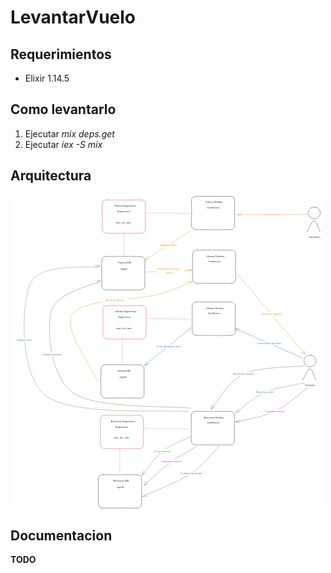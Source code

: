 # LevantarVuelo

## Requerimientos

-   Elixir 1.14.5

## Como levantarlo

1. Ejecutar _mix deps.get_
2. Ejecutar _iex -S mix_

## Arquitectura

<svg version="1.1" xmlns="http://www.w3.org/2000/svg" viewBox="0 0 2086.661292053528 2129.2875865149103" width="800.661292053528" height="800.2875865149103">
  
  <defs>
    <style class="style-fonts">
      @font-face {
        font-family: "Virgil";
        src: url("https://excalidraw.com/Virgil.woff2");
      }
      @font-face {
        font-family: "Cascadia";
        src: url("https://excalidraw.com/Cascadia.woff2");
      }
    </style>
  </defs>
  <rect x="0" y="0" width="2086.661292053528" height="2129.2875865149103" fill="#ffffff"></rect><g stroke-linecap="round" transform="translate(598.3396176460549 34.4722527398003) rotate(0 146 113)"><path d="M32 0 M32 0 C104.98 2.94, 177.99 1.63, 260 0 M32 0 C81.23 1.19, 132.28 1.13, 260 0 M260 0 C279.97 -0.07, 291.1 10.99, 292 32 M260 0 C279.96 0.85, 292.03 9.04, 292 32 M292 32 C291.03 94.82, 292.38 159.71, 292 194 M292 32 C292.2 79.61, 290.73 128.42, 292 194 M292 194 C292.55 215.66, 280.46 227.93, 260 226 M292 194 C290.59 215.96, 280.01 224.33, 260 226 M260 226 C185.39 226.96, 112.72 227.23, 32 226 M260 226 C204.58 225.93, 150.03 226.29, 32 226 M32 226 C10.25 225.11, 1.03 214.87, 0 194 M32 226 C12.44 224.24, -0.88 214.88, 0 194 M0 194 C2.3 153.88, 1.61 117.14, 0 32 M0 194 C-0.44 155.74, 0.09 116.97, 0 32 M0 32 C-1.06 9.48, 10.2 1.69, 32 0 M0 32 C-0.81 11.99, 11.44 -1.57, 32 0" stroke="#e03131" stroke-width="1" fill="none"></path></g><g transform="translate(669.6796521309182 64.13890923394092) rotate(0 81.80990600585938 12.5)"><text x="81.80990600585938" y="0" font-family="Virgil, Segoe UI Emoji" font-size="20px" fill="#1e1e1e" text-anchor="middle" style="white-space: pre;" direction="ltr" dominant-baseline="text-before-edge">Vuelos.Supervisor</text></g><g transform="translate(673.7562987238 175.49992879231763) rotate(0 64.99993896484375 12.5)"><text x="64.99993896484375" y="0" font-family="Virgil, Segoe UI Emoji" font-size="20px" fill="#1e1e1e" text-anchor="middle" style="white-space: pre;" direction="ltr" dominant-baseline="text-before-edge">:one_for_one</text></g><g transform="translate(694.0111862592585 100.9364791143505) rotate(0 49.149940490722656 12.5)"><text x="49.149940490722656" y="0" font-family="Virgil, Segoe UI Emoji" font-size="20px" fill="#1e1e1e" text-anchor="middle" style="white-space: pre;" direction="ltr" dominant-baseline="text-before-edge">Supervisor</text></g><g stroke-linecap="round" transform="translate(594.978410743657 417.4445343017577) rotate(0 146 113)"><path d="M32 0 M32 0 C96.23 1.38, 159.79 -0.03, 260 0 M32 0 C112.01 -2.08, 191.75 -1.27, 260 0 M260 0 C279.75 0.98, 293.73 11.22, 292 32 M260 0 C282.45 1.62, 291.41 9.27, 292 32 M292 32 C292.75 80.36, 289.61 130.97, 292 194 M292 32 C290.43 80.92, 291.31 129.86, 292 194 M292 194 C291.19 215.62, 279.93 225.62, 260 226 M292 194 C290.07 216.11, 280.87 226.53, 260 226 M260 226 C209.36 226.66, 160.58 225.07, 32 226 M260 226 C193.41 227.91, 127.95 227.9, 32 226 M32 226 C10.17 227.09, 1.67 214.01, 0 194 M32 226 C9.24 227.65, -1.2 215.39, 0 194 M0 194 C2.15 160.19, 3.19 123.99, 0 32 M0 194 C-0.96 134.86, -1.94 74.28, 0 32 M0 32 C1.87 12.24, 8.95 -0.51, 32 0 M0 32 C0.13 8.74, 12.5 0.47, 32 0" stroke="#1e1e1e" stroke-width="1" fill="none"></path></g><g transform="translate(700.3983936538133 447.1111907958983) rotate(0 47.729957580566406 25)"><text x="47.729957580566406" y="0" font-family="Virgil, Segoe UI Emoji" font-size="20px" fill="#1e1e1e" text-anchor="middle" style="white-space: pre;" direction="ltr" dominant-baseline="text-before-edge">Vuelos.DB</text><text x="47.729957580566406" y="25" font-family="Virgil, Segoe UI Emoji" font-size="20px" fill="#1e1e1e" text-anchor="middle" style="white-space: pre;" direction="ltr" dominant-baseline="text-before-edge"></text></g><g transform="translate(715.8010981651834 488.43652997698075) rotate(0 27.35997772216797 12.5)"><text x="27.35997772216797" y="0" font-family="Virgil, Segoe UI Emoji" font-size="20px" fill="#1e1e1e" text-anchor="middle" style="white-space: pre;" direction="ltr" dominant-baseline="text-before-edge">Agent</text></g><g stroke-linecap="round" transform="translate(1201.9785633315473 10) rotate(0 146 113)"><path d="M32 0 M32 0 C88.1 1.24, 141.49 1.63, 260 0 M32 0 C104.37 1.2, 175.25 -0.05, 260 0 M260 0 C282.77 -1.04, 292.05 8.97, 292 32 M260 0 C279.46 -2.04, 292.96 11.91, 292 32 M292 32 C293.03 93.91, 291.87 160.81, 292 194 M292 32 C292.6 64.33, 291.56 98.43, 292 194 M292 194 C290.32 216.93, 281.74 225.96, 260 226 M292 194 C293.19 214.22, 283.5 224.6, 260 226 M260 226 C209.21 228.08, 158.55 228.69, 32 226 M260 226 C192.64 226.72, 124.77 226.31, 32 226 M32 226 C9.15 225.09, 1.32 216.64, 0 194 M32 226 C9.56 227.32, -1.72 214.45, 0 194 M0 194 C-0.67 161.1, 0.49 126.42, 0 32 M0 194 C2.04 145.73, 1.69 95.76, 0 32 M0 32 C0.33 11.43, 10.97 -1.34, 32 0 M0 32 C-1.97 10.19, 11.02 2.13, 32 0" stroke="#1e1e1e" stroke-width="1" fill="none"></path></g><g transform="translate(1290.5285663833051 39.666656494140625) rotate(0 64.59993743896484 25)"><text x="64.59993743896484" y="0" font-family="Virgil, Segoe UI Emoji" font-size="20px" fill="#1e1e1e" text-anchor="middle" style="white-space: pre;" direction="ltr" dominant-baseline="text-before-edge">Vuelos.Worker</text><text x="64.59993743896484" y="25" font-family="Virgil, Segoe UI Emoji" font-size="20px" fill="#1e1e1e" text-anchor="middle" style="white-space: pre;" direction="ltr" dominant-baseline="text-before-edge"></text></g><g transform="translate(1302.059081054994 74.54764956519688) rotate(0 48.87995910644531 12.5)"><text x="48.87995910644531" y="0" font-family="Virgil, Segoe UI Emoji" font-size="20px" fill="#1e1e1e" text-anchor="middle" style="white-space: pre;" direction="ltr" dominant-baseline="text-before-edge">GenServer</text></g><g stroke-linecap="round" transform="translate(1990.939091024069 83.15887087867344) rotate(0 41.111094156901004 39.444427490234375)"><path d="M45.34 0.46 C52.21 0.46, 59.85 4.07, 65.78 8.4 C71.7 12.72, 78.2 19.54, 80.87 26.41 C83.55 33.27, 83.77 42.64, 81.84 49.57 C79.9 56.5, 74.91 63.28, 69.26 67.97 C63.62 72.66, 55.25 76.27, 47.96 77.71 C40.68 79.15, 32.37 79.22, 25.53 76.61 C18.69 74, 11.2 68.06, 6.95 62.04 C2.7 56.03, 0.14 47.68, 0.01 40.49 C-0.12 33.3, 2.59 24.92, 6.2 18.91 C9.8 12.9, 13.76 7.11, 21.63 4.42 C29.51 1.72, 46.83 2.29, 53.45 2.75 C60.08 3.21, 61.53 6.52, 61.4 7.18 M22.01 5.31 C28.16 1.51, 37.63 -1.61, 44.99 -1.3 C52.35 -0.99, 60.5 2.43, 66.16 7.17 C71.83 11.91, 76.52 20.44, 78.98 27.13 C81.45 33.83, 82.67 40.73, 80.95 47.34 C79.23 53.94, 74.13 61.58, 68.66 66.75 C63.18 71.93, 55.01 76.96, 48.09 78.39 C41.17 79.82, 33.7 77.85, 27.13 75.34 C20.56 72.83, 13.2 69.11, 8.66 63.34 C4.13 57.57, 0.4 47.85, -0.08 40.71 C-0.55 33.58, 2.16 26.38, 5.81 20.52 C9.46 14.67, 19.06 8.03, 21.83 5.57 C24.59 3.11, 22.26 5.15, 22.39 5.77" stroke="#1e1e1e" stroke-width="1" fill="none"></path></g><g stroke-linecap="round"><g transform="translate(1982.0501851809702 254.27001589820463) rotate(0 44.5894939540575 -40.26052289045801)"><path d="M-0.28 0.15 C8.14 -13.31, 34.57 -79.85, 49.53 -80.66 C64.48 -81.48, 82.97 -17.36, 89.46 -4.75 M1.77 -0.82 C10.08 -14.14, 33.79 -78.5, 48.33 -79.47 C62.87 -80.45, 82.3 -18.7, 89 -6.68" stroke="#1e1e1e" stroke-width="1" fill="none"></path></g></g><mask></mask><g transform="translate(1989.6613683474736 276.49220421200687) rotate(0 43.499961853027344 12.5)"><text x="43.499961853027344" y="0" font-family="Virgil, Segoe UI Emoji" font-size="20px" fill="#1e1e1e" text-anchor="middle" style="white-space: pre;" direction="ltr" dominant-baseline="text-before-edge">Aerolinea</text></g><g stroke-linecap="round" transform="translate(1962.5523719204768 1084.5478021530873) rotate(0 41.11109415690112 39.444427490234375)"><path d="M47.35 0.66 C54.32 1.11, 62.74 4.77, 68.16 9.37 C73.58 13.96, 77.8 21.16, 79.87 28.23 C81.93 35.29, 82.43 45.04, 80.56 51.74 C78.7 58.44, 74.48 63.92, 68.67 68.45 C62.87 72.97, 53.36 77.59, 45.72 78.87 C38.08 80.16, 29.56 79.19, 22.84 76.15 C16.12 73.11, 9.13 66.94, 5.42 60.63 C1.71 54.33, 0.45 45.58, 0.58 38.3 C0.71 31.02, 2.28 22.87, 6.19 16.97 C10.09 11.07, 16.42 5.51, 24.01 2.89 C31.61 0.27, 46.53 0.97, 51.77 1.23 C57 1.48, 55.43 3.81, 55.42 4.41 M45.85 -0.57 C52.99 0.18, 63.57 5.89, 69.43 10.55 C75.3 15.21, 79.11 20.98, 81.06 27.41 C83.01 33.85, 83.33 42.21, 81.14 49.16 C78.94 56.11, 73.5 64.28, 67.91 69.1 C62.31 73.92, 54.96 77.09, 47.56 78.09 C40.16 79.09, 30.21 78.05, 23.53 75.09 C16.84 72.12, 11.13 66.06, 7.45 60.29 C3.77 54.53, 1.62 47.75, 1.45 40.49 C1.28 33.23, 2.67 23.01, 6.43 16.75 C10.18 10.5, 17.36 5.62, 23.98 2.98 C30.6 0.33, 42.23 1.08, 46.14 0.9 C50.06 0.72, 47.62 1.57, 47.48 1.9" stroke="#1e1e1e" stroke-width="1" fill="none"></path></g><g stroke-linecap="round"><g transform="translate(1953.663466077378 1255.6589471726186) rotate(0 44.120047630469 -39.718290051565305)"><path d="M0.36 0.44 C8.81 -13.07, 34.7 -78.85, 49.5 -79.86 C64.3 -80.88, 82.68 -17.88, 89.15 -5.65 M-0.91 -0.38 C7.44 -13.17, 33.38 -77.58, 48.29 -78.25 C63.19 -78.92, 81.85 -16.45, 88.52 -4.39" stroke="#1e1e1e" stroke-width="1" fill="none"></path></g></g><mask></mask><g transform="translate(1967.824644666245 1277.8811354864208) rotate(0 36.94996643066406 12.5)"><text x="36.94996643066406" y="0" font-family="Virgil, Segoe UI Emoji" font-size="20px" fill="#1e1e1e" text-anchor="middle" style="white-space: pre;" direction="ltr" dominant-baseline="text-before-edge">Usuario</text></g><g stroke-linecap="round"><g transform="translate(894.7166483971157 121.41287304106197) rotate(0 150.23680306859313 2.5600338619202656)"><path d="M-0.01 1.17 C50.03 2, 250.25 3.3, 300.48 3.95" stroke="#e03131" stroke-width="1.5" fill="none" stroke-dasharray="8 9"></path></g></g><mask></mask><g stroke-linecap="round"><g transform="translate(744.7167246910611 261.4127967471166) rotate(0 -0.5884747192785795 74.1223423164338)"><path d="M-0.17 0.74 C-0.27 25.28, -1.19 122.99, -0.97 147.5" stroke="#e03131" stroke-width="1.5" fill="none" stroke-dasharray="8 9"></path></g></g><mask></mask><g mask="url(#mask-v87cDhCe_f3m_K5awhf57)" stroke-linecap="round"><g transform="translate(1981.957324513412 132.7075613010483) rotate(0 -234.01943209332654 1.4901406937401394)"><path d="M-0.16 0.23 C-78.04 1, -389.27 3.14, -467.03 3.68 M-1.71 -0.7 C-79.74 -0.15, -390.29 1.77, -467.87 2.16" stroke="#f08c00" stroke-width="1" fill="none"></path></g><g transform="translate(1981.957324513412 132.7075613010483) rotate(0 -234.01943209332654 1.4901406937401394)"><path d="M-439.37 -7.92 C-446.85 -4.14, -456.14 -2.53, -468.74 2 M-440.24 -7.73 C-447.55 -5.3, -453.52 -1.72, -468.34 1.34" stroke="#f08c00" stroke-width="1" fill="none"></path></g><g transform="translate(1981.957324513412 132.7075613010483) rotate(0 -234.01943209332654 1.4901406937401394)"><path d="M-439.25 12.61 C-446.61 9.86, -455.93 4.95, -468.74 2 M-440.12 12.79 C-447.43 9.85, -453.43 8.06, -468.34 1.34" stroke="#f08c00" stroke-width="1" fill="none"></path></g></g><mask id="mask-v87cDhCe_f3m_K5awhf57"><rect x="0" y="0" fill="#fff" width="2549.1978480418175" height="235.23795900431065"></rect><rect x="1680.6071280568265" y="121.47276015267944" fill="#000" width="135.45986938476562" height="25" opacity="1"></rect></mask><g transform="translate(1680.6071280568262 121.47276015267947) rotate(0 67.3307643632591 12.724941842108967)"><text x="67.72993469238281" y="0" font-family="Virgil, Segoe UI Emoji" font-size="20px" fill="#f08c00" text-anchor="middle" style="white-space: pre;" direction="ltr" dominant-baseline="text-before-edge">Publicar vuelo</text></g><g stroke-linecap="round" transform="translate(603.1809820070455 750.023797655862) rotate(0 146 113)"><path d="M32 0 M32 0 C121.35 -1.22, 213.01 0.22, 260 0 M32 0 C112.52 2.49, 192.01 2.17, 260 0 M260 0 C279.45 -0.98, 292.76 12.44, 292 32 M260 0 C283.01 -2.21, 291.15 11.47, 292 32 M292 32 C292.15 95.67, 294 158.89, 292 194 M292 32 C290.53 69.26, 292.12 106.26, 292 194 M292 194 C291.82 215.43, 282.9 224.03, 260 226 M292 194 C290.92 216.56, 280.13 227.15, 260 226 M260 226 C174.11 224.92, 85.49 226.12, 32 226 M260 226 C181.35 226.86, 102.06 227.28, 32 226 M32 226 C11.83 224.6, -1.98 213.67, 0 194 M32 226 C9.64 223.84, 1.99 213.94, 0 194 M0 194 C2.35 145.32, 2.63 97.11, 0 32 M0 194 C-1.19 138.9, -0.61 82.27, 0 32 M0 32 C0.52 10.65, 12.18 -1.49, 32 0 M0 32 C1.95 9.29, 8.45 -1.57, 32 0" stroke="#e03131" stroke-width="1" fill="none"></path></g><g transform="translate(667.7310155763814 779.6904541500027) rotate(0 88.59990692138672 12.5)"><text x="88.59990692138672" y="0" font-family="Virgil, Segoe UI Emoji" font-size="20px" fill="#1e1e1e" text-anchor="middle" style="white-space: pre;" direction="ltr" dominant-baseline="text-before-edge">Alertas.Supervisor</text></g><g transform="translate(678.5976630847906 891.0514737083793) rotate(0 64.99993896484375 12.5)"><text x="64.99993896484375" y="0" font-family="Virgil, Segoe UI Emoji" font-size="20px" fill="#1e1e1e" text-anchor="middle" style="white-space: pre;" direction="ltr" dominant-baseline="text-before-edge">:one_for_one</text></g><g transform="translate(698.8525506202491 816.4880240304122) rotate(0 49.149940490722656 12.5)"><text x="49.149940490722656" y="0" font-family="Virgil, Segoe UI Emoji" font-size="20px" fill="#1e1e1e" text-anchor="middle" style="white-space: pre;" direction="ltr" dominant-baseline="text-before-edge">Supervisor</text></g><g stroke-linecap="round" transform="translate(589.8197751046478 1149.6627204531712) rotate(0 146 113)"><path d="M32 0 M32 0 C123.15 -2.97, 211.58 -0.71, 260 0 M32 0 C120.25 2.17, 209.87 2.66, 260 0 M260 0 C281.88 -1.36, 292.96 11.16, 292 32 M260 0 C283.03 -1.6, 291.24 12.27, 292 32 M292 32 C291.17 65.28, 292.01 100.49, 292 194 M292 32 C290.71 65.18, 292.03 96.83, 292 194 M292 194 C290.58 216.02, 281.69 224.16, 260 226 M292 194 C294.02 216.37, 283.12 227.64, 260 226 M260 226 C190.94 225.6, 121.15 222.92, 32 226 M260 226 C211.35 223.65, 161.25 223.42, 32 226 M32 226 C11.42 226.93, 0.45 216.54, 0 194 M32 226 C12.24 226.99, 1.01 215.91, 0 194 M0 194 C-1.89 153.59, -0.82 113.66, 0 32 M0 194 C-2.34 156.79, -0.51 120.28, 0 32 M0 32 C-0.62 12.59, 11.64 -0.86, 32 0 M0 32 C1.35 11, 9.54 -0.02, 32 0" stroke="#1e1e1e" stroke-width="1" fill="none"></path></g><g transform="translate(688.4497570992767 1179.3293769473119) rotate(0 54.51995849609375 25)"><text x="54.51995849609375" y="0" font-family="Virgil, Segoe UI Emoji" font-size="20px" fill="#1e1e1e" text-anchor="middle" style="white-space: pre;" direction="ltr" dominant-baseline="text-before-edge">Alertas.DB</text><text x="54.51995849609375" y="25" font-family="Virgil, Segoe UI Emoji" font-size="20px" fill="#1e1e1e" text-anchor="middle" style="white-space: pre;" direction="ltr" dominant-baseline="text-before-edge"></text></g><g transform="translate(710.6424625261741 1220.654716128394) rotate(0 27.35997772216797 12.5)"><text x="27.35997772216797" y="0" font-family="Virgil, Segoe UI Emoji" font-size="20px" fill="#1e1e1e" text-anchor="middle" style="white-space: pre;" direction="ltr" dominant-baseline="text-before-edge">Agent</text></g><g stroke-linecap="round" transform="translate(1206.819927692538 725.5515449160617) rotate(0 146 113)"><path d="M32 0 M32 0 C107.47 -2.05, 186.81 0.07, 260 0 M32 0 C121.97 1.53, 211.75 0.73, 260 0 M260 0 C280.67 1.39, 290.13 10.56, 292 32 M260 0 C282.85 -0.86, 291.79 10.78, 292 32 M292 32 C291.47 92.21, 291.41 156.11, 292 194 M292 32 C291.03 71.13, 291.73 112.54, 292 194 M292 194 C293.56 216.76, 281.37 224.75, 260 226 M292 194 C290.36 215.02, 282.67 224.39, 260 226 M260 226 C212.59 226.61, 167.36 225.19, 32 226 M260 226 C211.77 227.42, 163.73 227.27, 32 226 M32 226 C11.55 226.5, -0.95 216.32, 0 194 M32 226 C10.91 224.75, 0.6 215.32, 0 194 M0 194 C0.01 131.19, -0.15 73.97, 0 32 M0 194 C0.98 155.65, 1.09 118.3, 0 32 M0 32 C-0.98 10.65, 10.06 0.91, 32 0 M0 32 C0.76 9.84, 10.89 0.3, 32 0" stroke="#1e1e1e" stroke-width="1" fill="none"></path></g><g transform="translate(1288.5799298287684 755.2182014102024) rotate(0 71.38993835449219 25)"><text x="71.38993835449219" y="0" font-family="Virgil, Segoe UI Emoji" font-size="20px" fill="#1e1e1e" text-anchor="middle" style="white-space: pre;" direction="ltr" dominant-baseline="text-before-edge">Alertas.Worker</text><text x="71.38993835449219" y="25" font-family="Virgil, Segoe UI Emoji" font-size="20px" fill="#1e1e1e" text-anchor="middle" style="white-space: pre;" direction="ltr" dominant-baseline="text-before-edge"></text></g><g transform="translate(1306.9004454159847 790.0991944812587) rotate(0 48.87995910644531 12.5)"><text x="48.87995910644531" y="0" font-family="Virgil, Segoe UI Emoji" font-size="20px" fill="#1e1e1e" text-anchor="middle" style="white-space: pre;" direction="ltr" dominant-baseline="text-before-edge">GenServer</text></g><g stroke-linecap="round"><g transform="translate(899.5580127581063 836.9644179571238) rotate(0 151.2848542828113 2.2401953857392414)"><path d="M0.33 -0.81 C50.53 -0.12, 251.87 4.47, 302.24 5.3" stroke="#e03131" stroke-width="1.5" fill="none" stroke-dasharray="8 9"></path></g></g><mask></mask><g stroke-linecap="round"><g transform="translate(734.5580890520516 973.6310591924753) rotate(0 0.7500191462304073 83.06297700814906)"><path d="M0.58 0.3 C0.67 28.07, 1.05 137.96, 0.88 165.83" stroke="#e03131" stroke-width="1.5" fill="none" stroke-dasharray="8 9"></path></g></g><mask></mask><g mask="url(#mask-QNfOCuhHD8-eM6mooJE83)" stroke-linecap="round"><g transform="translate(1951.5319225572914 1104.1914946508327) rotate(0 -224.7641544015837 -99.30499229142367)"><path d="M0.19 -0.48 C-74.71 -33.55, -373.87 -165.4, -448.57 -198.13 M-1.17 -1.77 C-76.33 -34.77, -375.12 -164.91, -449.72 -197.2" stroke="#1971c2" stroke-width="1" fill="none"></path></g><g transform="translate(1951.5319225572914 1104.1914946508327) rotate(0 -224.7641544015837 -99.30499229142367)"><path d="M-420.57 -196 C-432.78 -195.77, -441.78 -195.32, -450.04 -195.71 M-420.34 -194.76 C-428.33 -195.57, -437.02 -195.71, -449.78 -196.68" stroke="#1971c2" stroke-width="1" fill="none"></path></g><g transform="translate(1951.5319225572914 1104.1914946508327) rotate(0 -224.7641544015837 -99.30499229142367)"><path d="M-428.75 -177.18 C-437.98 -183.93, -443.95 -190.45, -450.04 -195.71 M-428.52 -175.94 C-434.39 -181.85, -440.83 -187.16, -449.78 -196.68" stroke="#1971c2" stroke-width="1" fill="none"></path></g></g><mask id="mask-QNfOCuhHD8-eM6mooJE83"><rect x="0" y="0" fill="#fff" width="2499.7301077940883" height="1401.1733166909494"></rect><rect x="1621.8629141674087" y="993.2005836307743" fill="#000" width="211.13983154296875" height="25" opacity="1"></rect></mask><g transform="translate(1621.8629141674087 993.2005836307744) rotate(0 104.90485398829912 11.68591872863476)"><text x="105.56991577148438" y="0" font-family="Virgil, Segoe UI Emoji" font-size="20px" fill="#1971c2" text-anchor="middle" style="white-space: pre;" direction="ltr" dominant-baseline="text-before-edge">Crear alerta por mes</text></g><g mask="url(#mask-CT1oLgMoMuughEBbZDw7Z)" stroke-linecap="round"><g transform="translate(1201.6670197911978 897.2738502139132) rotate(0 -158.06142293556593 128.6493054083548)"><path d="M0.04 0.89 C-52.52 43.5, -262.81 213.36, -315.14 255.87 M-1.4 0.31 C-54.16 43.03, -264.03 214.22, -316.16 256.99" stroke="#1971c2" stroke-width="1" fill="none"></path></g><g transform="translate(1201.6670197911978 897.2738502139132) rotate(0 -158.06142293556593 128.6493054083548)"><path d="M-299.34 230.97 C-307 241.18, -311.76 246.37, -314.91 256.35 M-301.82 230.24 C-306.66 240.68, -311.54 249.75, -315.81 257.2" stroke="#1971c2" stroke-width="1" fill="none"></path></g><g transform="translate(1201.6670197911978 897.2738502139132) rotate(0 -158.06142293556593 128.6493054083548)"><path d="M-286.35 246.86 C-298.19 252.01, -307.09 252.13, -314.91 256.35 M-288.83 246.12 C-298.43 250.73, -308.07 253.97, -315.81 257.2" stroke="#1971c2" stroke-width="1" fill="none"></path></g></g><mask id="mask-CT1oLgMoMuughEBbZDw7Z"><rect x="0" y="0" fill="#fff" width="1616.6670960851432" height="1253.94056774321"></rect><rect x="938.5970658727408" y="1013.1072089785616" fill="#000" width="211.13983154296875" height="25" opacity="1"></rect></mask><g transform="translate(938.5970658727408 1013.1072089785616) rotate(0 105.0085309828911 12.815946643706354)"><text x="105.56991577148438" y="0" font-family="Virgil, Segoe UI Emoji" font-size="20px" fill="#1971c2" text-anchor="middle" style="white-space: pre;" direction="ltr" dominant-baseline="text-before-edge">Crear alerta por mes</text></g><g mask="url(#mask-IbrsX72DfWoj4x4yimWOr)" stroke-linecap="round"><g transform="translate(1200.0004548497916 242.27385021391342) rotate(0 -155.51973564549348 99.07826411067508)"><path d="M0.28 -0.54 C-51.56 32.41, -258.65 164.41, -310.82 197.56 M-1.04 1.79 C-52.98 34.89, -259.76 165.71, -311.32 198.7" stroke="#f08c00" stroke-width="1" fill="none"></path></g><g transform="translate(1200.0004548497916 242.27385021391342) rotate(0 -155.51973564549348 99.07826411067508)"><path d="M-293.93 176.33 C-300.17 180.79, -304.64 189.82, -309.44 200.45 M-293.41 174.1 C-297.68 181.81, -302.64 187.33, -310.47 198.84" stroke="#f08c00" stroke-width="1" fill="none"></path></g><g transform="translate(1200.0004548497916 242.27385021391342) rotate(0 -155.51973564549348 99.07826411067508)"><path d="M-282.92 193.65 C-292.64 192.62, -300.62 196.13, -309.44 200.45 M-282.4 191.42 C-289.66 194.24, -297.69 194.94, -310.47 198.84" stroke="#f08c00" stroke-width="1" fill="none"></path></g></g><mask id="mask-IbrsX72DfWoj4x4yimWOr"><rect x="0" y="0" fill="#fff" width="1611.6671723790885" height="540.6072089785619"></rect><rect x="977.2971543737174" y="328.94052959623764" fill="#000" width="133.73988342285156" height="25" opacity="1"></rect></mask><g transform="translate(977.2971543737174 328.94052959623764) rotate(0 67.18356483058074 12.41158472835086)"><text x="66.86994171142578" y="0" font-family="Virgil, Segoe UI Emoji" font-size="20px" fill="#f08c00" text-anchor="middle" style="white-space: pre;" direction="ltr" dominant-baseline="text-before-edge">Agregar vuelo</text></g><g stroke-linecap="round" transform="translate(1209.0003022619005 374.27385021391365) rotate(0 146 113)"><path d="M32 0 M32 0 C108.25 -1.95, 188.37 0.46, 260 0 M32 0 C121.4 1.1, 211.55 -0.16, 260 0 M260 0 C282.77 0.04, 290.01 10.58, 292 32 M260 0 C279.08 -1.24, 292.47 9.41, 292 32 M292 32 C290.75 92.66, 289.29 157.72, 292 194 M292 32 C292.09 93.53, 291.33 153.89, 292 194 M292 194 C290.32 216.92, 279.58 224.64, 260 226 M292 194 C291.35 213.66, 282.2 225.83, 260 226 M260 226 C192.04 224.82, 126.12 223.46, 32 226 M260 226 C201 224.52, 142.02 224.31, 32 226 M32 226 C12.41 227.48, -1.09 217.21, 0 194 M32 226 C8.43 223.9, 1.24 214.8, 0 194 M0 194 C0.5 148.22, 0.88 99.69, 0 32 M0 194 C-0.24 146.39, 0.26 98.57, 0 32 M0 32 C1.55 10.21, 10.88 0.48, 32 0 M0 32 C0.22 9.48, 10.03 -1.42, 32 0" stroke="#1e1e1e" stroke-width="1" fill="none"></path></g><g transform="translate(1286.0603227086779 403.9405067080543) rotate(0 76.08992004394531 25)"><text x="76.08992004394531" y="0" font-family="Virgil, Segoe UI Emoji" font-size="20px" fill="#1e1e1e" text-anchor="middle" style="white-space: pre;" direction="ltr" dominant-baseline="text-before-edge">Alertas.Notifier</text><text x="76.08992004394531" y="25" font-family="Virgil, Segoe UI Emoji" font-size="20px" fill="#1e1e1e" text-anchor="middle" style="white-space: pre;" direction="ltr" dominant-baseline="text-before-edge"></text></g><g transform="translate(1309.0808199853473 438.8214997791106) rotate(0 48.87995910644531 12.5)"><text x="48.87995910644531" y="0" font-family="Virgil, Segoe UI Emoji" font-size="20px" fill="#1e1e1e" text-anchor="middle" style="white-space: pre;" direction="ltr" dominant-baseline="text-before-edge">GenServer</text></g><g mask="url(#mask-H4d3hiCkFsLYbidEnAahB)" stroke-linecap="round"><g transform="translate(900.2896491082258 522.7396722419448) rotate(0 152.22860681133253 -6.236665066854272)"><path d="M-0.29 -1.02 C50.05 -3.1, 251.72 -9.83, 302.38 -12 M1.76 1.05 C52.46 -1.37, 254.49 -11.16, 304.75 -13.53" stroke="#f08c00" stroke-width="1" fill="none"></path></g><g transform="translate(900.2896491082258 522.7396722419448) rotate(0 152.22860681133253 -6.236665066854272)"><path d="M275.37 -3.03 C288.01 -4.57, 293.72 -11.02, 304.89 -14.7 M277.56 -1.83 C283.23 -5.11, 292.37 -8.89, 304.52 -13.59" stroke="#f08c00" stroke-width="1" fill="none"></path></g><g transform="translate(900.2896491082258 522.7396722419448) rotate(0 152.22860681133253 -6.236665066854272)"><path d="M274.39 -23.53 C287.43 -18.34, 293.46 -18.06, 304.89 -14.7 M276.58 -22.33 C282.62 -20.29, 292.01 -18.75, 304.52 -13.59" stroke="#f08c00" stroke-width="1" fill="none"></path></g></g><mask id="mask-H4d3hiCkFsLYbidEnAahB"><rect x="0" y="0" fill="#fff" width="1303.333432144713" height="635.8780767343476"></rect><rect x="959.241624854985" y="491.1704699957434" fill="#000" width="185.13983154296875" height="50" opacity="1"></rect></mask><g transform="translate(959.241624854985 491.1704699957436) rotate(0 93.27663106457331 25.332537179347156)"><text x="92.56991577148438" y="0" font-family="Virgil, Segoe UI Emoji" font-size="20px" fill="#f08c00" text-anchor="middle" style="white-space: pre;" direction="ltr" dominant-baseline="text-before-edge">Notificacion nuevo </text><text x="92.56991577148438" y="25" font-family="Virgil, Segoe UI Emoji" font-size="20px" fill="#f08c00" text-anchor="middle" style="white-space: pre;" direction="ltr" dominant-baseline="text-before-edge">vuelo</text></g><g mask="url(#mask-StJ7Ct-y3i7HBq7uHl429)" stroke-linecap="round"><g transform="translate(1513.3339662023304 536.0581200137422) rotate(0 228.4835048589017 272.02268082868636)"><path d="M-0.54 0.24 C75.72 91.2, 380.96 453.99, 457.51 544.72 M1.37 -0.67 C77.47 89.98, 380.23 451.6, 456.42 542.71" stroke="#f08c00" stroke-width="1" fill="none"></path></g><g transform="translate(1513.3339662023304 536.0581200137422) rotate(0 228.4835048589017 272.02268082868636)"><path d="M430.87 527.24 C438.28 533.86, 445.67 535.26, 458.36 540.91 M429.83 528.05 C438.12 532.28, 445.38 534.94, 457.04 543.48" stroke="#f08c00" stroke-width="1" fill="none"></path></g><g transform="translate(1513.3339662023304 536.0581200137422) rotate(0 228.4835048589017 272.02268082868636)"><path d="M446.61 514.07 C449.31 524.47, 452.1 529.72, 458.36 540.91 M445.56 514.88 C449.72 522.61, 452.73 528.84, 457.04 543.48" stroke="#f08c00" stroke-width="1" fill="none"></path></g></g><mask id="mask-StJ7Ct-y3i7HBq7uHl429"><rect x="0" y="0" fill="#fff" width="2071.104231379055" height="1180.564921112576"></rect><rect x="1658.8691842399114" y="795.8115205631591" fill="#000" width="166.6998291015625" height="25" opacity="1"></rect></mask><g transform="translate(1658.8691842399116 795.8115205631591) rotate(0 82.94828682132061 12.269280279269367)"><text x="83.34991455078125" y="0" font-family="Virgil, Segoe UI Emoji" font-size="20px" fill="#f08c00" text-anchor="middle" style="white-space: pre;" direction="ltr" dominant-baseline="text-before-edge">Notificar usuario</text></g><g mask="url(#mask-ud6pFMO1WDH5z_vdNOY34)" stroke-linecap="round"><g transform="translate(568.3339662023307 1262.2739265078585) rotate(0 225.3977441662775 -338.16872443743046)"><path d="M0.62 0.59 C-28.2 -75.48, -242.06 -359.13, -174 -457.32 C-105.94 -555.5, 273.74 -551.92, 408.98 -588.53 C544.22 -625.13, 599.37 -662.34, 637.44 -676.92 M-0.51 -0.15 C-28.84 -76.45, -239.81 -361.04, -171.63 -458.9 C-103.46 -556.76, 273.6 -551.13, 408.55 -587.31 C543.51 -623.49, 600.14 -661.29, 638.09 -675.96" stroke="#f08c00" stroke-width="1" fill="none"></path></g><g transform="translate(568.3339662023307 1262.2739265078585) rotate(0 225.3977441662775 -338.16872443743046)"><path d="M617.75 -655.96 C623.1 -658.31, 625.55 -662.52, 637.66 -674.77 M617.65 -654.34 C625.05 -662.62, 631.97 -668.53, 637.65 -675.75" stroke="#f08c00" stroke-width="1" fill="none"></path></g><g transform="translate(568.3339662023307 1262.2739265078585) rotate(0 225.3977441662775 -338.16872443743046)"><path d="M609.17 -674.6 C616.18 -673.09, 620.43 -673.39, 637.66 -674.77 M609.07 -672.98 C619.48 -674.63, 629.41 -673.98, 637.65 -675.75" stroke="#f08c00" stroke-width="1" fill="none"></path></g></g><mask id="mask-ud6pFMO1WDH5z_vdNOY34"><rect x="0" y="0" fill="#fff" width="1478.3340424962757" height="2038.9405677432098"></rect><rect x="600.5207473877073" y="700.5995825296816" fill="#000" width="169.59986877441406" height="25" opacity="1"></rect></mask><g transform="translate(600.5207473877073 700.5995825296816) rotate(0 193.21096298090092 223.50561954074647)"><text x="84.79993438720703" y="0" font-family="Virgil, Segoe UI Emoji" font-size="20px" fill="#f08c00" text-anchor="middle" style="white-space: pre;" direction="ltr" dominant-baseline="text-before-edge">Fetch de alertas</text></g><g stroke-linecap="round" transform="translate(585.5285318693777 1491.4264754037997) rotate(0 146 113)"><path d="M32 0 M32 0 C82.14 2.16, 134.8 1.31, 260 0 M32 0 C101.78 1.34, 170.89 1, 260 0 M260 0 C281.11 -1.95, 291.07 11.31, 292 32 M260 0 C282.18 1.13, 294.16 9.41, 292 32 M292 32 C291.46 77.31, 291.7 118.72, 292 194 M292 32 C293.01 89.3, 291.96 147.69, 292 194 M292 194 C293.82 214.99, 283.01 224.93, 260 226 M292 194 C292.05 215.45, 281.37 224.4, 260 226 M260 226 C194.11 227.06, 130.21 226.4, 32 226 M260 226 C182.07 226.13, 104.07 225.31, 32 226 M32 226 C9.88 227.33, -1.62 214.85, 0 194 M32 226 C10.42 225.25, 1.85 215.16, 0 194 M0 194 C1.21 161.48, 0.75 123.91, 0 32 M0 194 C-0.3 144.28, -0.3 94.2, 0 32 M0 32 C-0.99 11.32, 10.84 -1.57, 32 0 M0 32 C0.67 8.99, 11.31 1.76, 32 0" stroke="#e03131" stroke-width="1" fill="none"></path></g><g transform="translate(642.008573373284 1521.0931318979403) rotate(0 96.6698989868164 12.5)"><text x="96.6698989868164" y="0" font-family="Virgil, Segoe UI Emoji" font-size="20px" fill="#1e1e1e" text-anchor="middle" style="white-space: pre;" direction="ltr" dominant-baseline="text-before-edge">Reservas.Supervisor</text></g><g transform="translate(660.9452129471229 1632.454151456317) rotate(0 64.99993896484375 12.5)"><text x="64.99993896484375" y="0" font-family="Virgil, Segoe UI Emoji" font-size="20px" fill="#1e1e1e" text-anchor="middle" style="white-space: pre;" direction="ltr" dominant-baseline="text-before-edge">:one_for_one</text></g><g transform="translate(681.2001004825813 1557.89070177835) rotate(0 49.149940490722656 12.5)"><text x="49.149940490722656" y="0" font-family="Virgil, Segoe UI Emoji" font-size="20px" fill="#1e1e1e" text-anchor="middle" style="white-space: pre;" direction="ltr" dominant-baseline="text-before-edge">Supervisor</text></g><g stroke-linecap="round" transform="translate(572.16732496698 1893.2875865149103) rotate(0 146 113)"><path d="M32 0 M32 0 C99.03 1.7, 162.55 1.09, 260 0 M32 0 C108.48 -1.42, 183.1 -1.22, 260 0 M260 0 C280.9 -0.04, 293.65 10.87, 292 32 M260 0 C280.66 1.3, 292.78 9.14, 292 32 M292 32 C291.55 89.87, 290.89 145.78, 292 194 M292 32 C292.05 71.26, 291.91 111.35, 292 194 M292 194 C291.92 215.03, 282.67 227.72, 260 226 M292 194 C292.65 216.31, 280.63 225.65, 260 226 M260 226 C185.8 226.04, 114.29 225.33, 32 226 M260 226 C197.78 225.3, 133.45 224.86, 32 226 M32 226 C12.55 226.25, 1.98 215.12, 0 194 M32 226 C9.4 226.18, -0.59 216.01, 0 194 M0 194 C-0.4 156.03, 0.42 120.22, 0 32 M0 194 C-0.19 158.89, -0.55 121.5, 0 32 M0 32 C1.12 11.27, 10.26 -1.59, 32 0 M0 32 C-1.7 9.97, 9.31 -0.73, 32 0" stroke="#1e1e1e" stroke-width="1" fill="none"></path></g><g transform="translate(662.7273148961792 1922.954243009051) rotate(0 62.58995056152344 25)"><text x="62.58995056152344" y="0" font-family="Virgil, Segoe UI Emoji" font-size="20px" fill="#1e1e1e" text-anchor="middle" style="white-space: pre;" direction="ltr" dominant-baseline="text-before-edge">Reservas.DB</text><text x="62.58995056152344" y="25" font-family="Virgil, Segoe UI Emoji" font-size="20px" fill="#1e1e1e" text-anchor="middle" style="white-space: pre;" direction="ltr" dominant-baseline="text-before-edge"></text></g><g transform="translate(692.9900123885063 1964.2795821901332) rotate(0 27.35997772216797 12.5)"><text x="27.35997772216797" y="0" font-family="Virgil, Segoe UI Emoji" font-size="20px" fill="#1e1e1e" text-anchor="middle" style="white-space: pre;" direction="ltr" dominant-baseline="text-before-edge">Agent</text></g><g stroke-linecap="round" transform="translate(1200.834195084167 1465.2875814286479) rotate(0 146 113)"><path d="M32 0 M32 0 C90.6 0.88, 146.6 -1.24, 260 0 M32 0 C94.08 0.13, 154.49 0.52, 260 0 M260 0 C282.01 -1.33, 292.92 9.73, 292 32 M260 0 C279.98 0.36, 294.09 10.27, 292 32 M292 32 C291.23 94.18, 289.74 156.05, 292 194 M292 32 C292.6 72.32, 292.22 111.34, 292 194 M292 194 C291.39 215.03, 281.77 226.99, 260 226 M292 194 C292.84 214.29, 280.43 227.53, 260 226 M260 226 C209.5 227.16, 159.98 224.3, 32 226 M260 226 C205.92 226.15, 149.68 226.31, 32 226 M32 226 C10.15 226.59, -1.43 215.62, 0 194 M32 226 C9.01 225.82, -1.14 216.09, 0 194 M0 194 C-0.18 144.52, 2.8 93.76, 0 32 M0 194 C-1.11 156.67, -1.65 120.62, 0 32 M0 32 C-1.18 10.03, 9.27 -0.1, 32 0 M0 32 C-1.43 10.43, 8.91 0.51, 32 0" stroke="#1e1e1e" stroke-width="1" fill="none"></path></g><g transform="translate(1274.5242051549678 1494.9542379227885) rotate(0 79.45993041992188 25)"><text x="79.45993041992188" y="0" font-family="Virgil, Segoe UI Emoji" font-size="20px" fill="#1e1e1e" text-anchor="middle" style="white-space: pre;" direction="ltr" dominant-baseline="text-before-edge">Reservas.Worker</text><text x="79.45993041992188" y="25" font-family="Virgil, Segoe UI Emoji" font-size="20px" fill="#1e1e1e" text-anchor="middle" style="white-space: pre;" direction="ltr" dominant-baseline="text-before-edge"></text></g><g transform="translate(1300.9147128076138 1529.8352309938448) rotate(0 48.87995910644531 12.5)"><text x="48.87995910644531" y="0" font-family="Virgil, Segoe UI Emoji" font-size="20px" fill="#1e1e1e" text-anchor="middle" style="white-space: pre;" direction="ltr" dominant-baseline="text-before-edge">GenServer</text></g><g stroke-linecap="round"><g transform="translate(881.9055626204386 1578.3670957050617) rotate(0 151.19874682612715 2.547153786942431)"><path d="M-0.26 -0.03 C50.24 0.89, 252.4 4.17, 302.66 5.12" stroke="#e03131" stroke-width="1.5" fill="none" stroke-dasharray="8 9"></path></g></g><mask></mask><g stroke-linecap="round"><g transform="translate(716.9056389143839 1715.0337369404128) rotate(0 0.3190188307315651 83.7326913755387)"><path d="M0.99 0.12 C0.98 28.01, -0.26 139.72, -0.35 167.35" stroke="#e03131" stroke-width="1.5" fill="none" stroke-dasharray="8 9"></path></g></g><mask></mask><g mask="url(#mask-Dw7xz_k1LVG6spR8czkr7)" stroke-linecap="round"><g transform="translate(1195.681287182827 1635.096752331395) rotate(0 -162.4643214074336 131.11290336989987)"><path d="M-0.35 0.68 C-32.37 17.37, -136.82 56.85, -191.11 100.27 C-245.4 143.69, -303.4 234.26, -326.11 261.21 M1.66 -0.01 C-30.56 16.81, -137.14 57.68, -191.84 101.39 C-246.55 145.09, -303.98 235.27, -326.59 262.24" stroke="#2f9e44" stroke-width="1" fill="none"></path></g><g transform="translate(1195.681287182827 1635.096752331395) rotate(0 -162.4643214074336 131.11290336989987)"><path d="M-316.77 234.2 C-322.53 245.4, -325.46 254.29, -326.28 264.05 M-317.88 233.57 C-320.1 240.89, -322.7 249.14, -326.63 262.09" stroke="#2f9e44" stroke-width="1" fill="none"></path></g><g transform="translate(1195.681287182827 1635.096752331395) rotate(0 -162.4643214074336 131.11290336989987)"><path d="M-300.35 246.5 C-312.4 252.95, -321.62 257.13, -326.28 264.05 M-301.46 245.87 C-308.42 249.63, -315.66 254.4, -326.63 262.09" stroke="#2f9e44" stroke-width="1" fill="none"></path></g></g><mask id="mask-Dw7xz_k1LVG6spR8czkr7"><rect x="0" y="0" fill="#fff" width="1622.3480810060692" height="1996.875233802099"></rect><rect x="935.1174846756387" y="1723.6627306256964" fill="#000" width="138.09988403320312" height="25" opacity="1"></rect></mask><g transform="translate(935.1174846756387 1723.6627306256962) rotate(0 98.09948109975466 42.546925075598665)"><text x="69.04994201660156" y="0" font-family="Virgil, Segoe UI Emoji" font-size="20px" fill="#2f9e44" text-anchor="middle" style="white-space: pre;" direction="ltr" dominant-baseline="text-before-edge">Crear reserva</text></g><g mask="url(#mask-oH5jQzE4EBQPasB_tGQWU)" stroke-linecap="round"><g transform="translate(1236.3254929239197 1702.8293718610478) rotate(0 -177.5827547975146 130.914159683045)"><path d="M0.38 0.43 C-27.78 17.45, -110.18 59.26, -169.42 102.71 C-228.65 146.17, -323.93 234.86, -355.03 261.17 M-0.87 -0.39 C-28.6 16.26, -107.91 57.37, -167.02 101.14 C-226.13 144.91, -324.04 235.56, -355.55 262.22" stroke="#9c36b5" stroke-width="1" fill="none"></path></g><g transform="translate(1236.3254929239197 1702.8293718610478) rotate(0 -177.5827547975146 130.914159683045)"><path d="M-340.47 234.9 C-343.11 243.69, -349.5 249.02, -357.39 261.84 M-341.82 235.28 C-346.36 246.24, -352.07 256.27, -354.69 262.2" stroke="#9c36b5" stroke-width="1" fill="none"></path></g><g transform="translate(1236.3254929239197 1702.8293718610478) rotate(0 -177.5827547975146 130.914159683045)"><path d="M-326.9 250.29 C-333.22 255.05, -343.21 256.29, -357.39 261.84 M-328.26 250.68 C-337.86 255.8, -348.65 260.06, -354.69 262.2" stroke="#9c36b5" stroke-width="1" fill="none"></path></g></g><mask id="mask-oH5jQzE4EBQPasB_tGQWU"><rect x="0" y="0" fill="#fff" width="1691.8169179202473" height="2064.496013096399"></rect><rect x="983.7606960403849" y="1791.9960130963996" fill="#000" width="167.47987365722656" height="25" opacity="1"></rect></mask><g transform="translate(983.7606960403848 1791.9960130963996) rotate(0 74.98204208602016 41.74751844769344)"><text x="83.73993682861328" y="0" font-family="Virgil, Segoe UI Emoji" font-size="20px" fill="#9c36b5" text-anchor="middle" style="white-space: pre;" direction="ltr" dominant-baseline="text-before-edge">Cancelar reserva</text></g><g mask="url(#mask-6l8VsV8aIeHgzTc4o0kvd)" stroke-linecap="round"><g transform="translate(1964.1675029861851 1272.829295567103) rotate(0 -231.9214525144546 100.4613798700492)"><path d="M0.63 0.57 C-43.22 10.84, -185.85 28.17, -263.36 61.43 C-340.88 94.68, -431.12 177.03, -464.47 200.08 M-0.5 -0.18 C-44.48 10.3, -187.38 29.29, -264.33 62.84 C-341.27 96.39, -429.01 178.19, -462.18 201.1" stroke="#2f9e44" stroke-width="1" fill="none"></path></g><g transform="translate(1964.1675029861851 1272.829295567103) rotate(0 -231.9214525144546 100.4613798700492)"><path d="M-445.4 175.57 C-451.16 180.84, -456.06 189.53, -463.74 200.25 M-445.8 175.93 C-451.33 184.84, -459.43 196.28, -461.72 200.28" stroke="#2f9e44" stroke-width="1" fill="none"></path></g><g transform="translate(1964.1675029861851 1272.829295567103) rotate(0 -231.9214525144546 100.4613798700492)"><path d="M-432.72 191.71 C-441.95 192.59, -450.35 196.83, -463.74 200.25 M-433.13 192.07 C-443.76 194.8, -456.8 199.94, -461.72 200.28" stroke="#2f9e44" stroke-width="1" fill="none"></path></g></g><mask id="mask-6l8VsV8aIeHgzTc4o0kvd"><rect x="0" y="0" fill="#fff" width="2527.500785456888" height="1573.465695865213"></rect><rect x="1627.6341320145057" y="1321.9959368024547" fill="#000" width="146.39987182617188" height="25" opacity="1"></rect></mask><g transform="translate(1627.6341320145061 1321.9959368024547) rotate(0 104.61191845722487 51.29473863469764)"><text x="73.19993591308594" y="0" font-family="Virgil, Segoe UI Emoji" font-size="20px" fill="#2f9e44" text-anchor="middle" style="white-space: pre;" direction="ltr" dominant-baseline="text-before-edge">Reservar vuelo</text></g><g mask="url(#mask-YBpvwXT_bjHxrWlFo9JVl)" stroke-linecap="round"><g transform="translate(1987.5007854568883 1306.162578037806) rotate(0 -242.59846559627903 115.13164056292192)"><path d="M-0.14 -0.92 C-36.96 25.35, -140.49 119.92, -221.12 158.36 C-301.76 196.8, -440.12 218.04, -483.96 229.72 M-1.68 1.22 C-38.58 27.62, -141.23 121.58, -221.79 159.91 C-302.35 198.24, -441.3 219.66, -485.05 231.18" stroke="#9c36b5" stroke-width="1" fill="none"></path></g><g transform="translate(1987.5007854568883 1306.162578037806) rotate(0 -242.59846559627903 115.13164056292192)"><path d="M-461.21 216.08 C-466.64 218.58, -473.33 222.77, -486.73 230.36 M-460.46 214.84 C-466.26 219.18, -474.95 224.99, -485.27 231.02" stroke="#9c36b5" stroke-width="1" fill="none"></path></g><g transform="translate(1987.5007854568883 1306.162578037806) rotate(0 -242.59846559627903 115.13164056292192)"><path d="M-456.85 236.13 C-463.63 233.02, -471.54 231.6, -486.73 230.36 M-456.1 234.9 C-463.34 233.34, -473.31 233.27, -485.27 231.02" stroke="#9c36b5" stroke-width="1" fill="none"></path></g></g><mask id="mask-YBpvwXT_bjHxrWlFo9JVl"><rect x="0" y="0" fill="#fff" width="2570.834067927591" height="1635.6133118328123"></rect><rect x="1682.0941310989779" y="1451.9959368024547" fill="#000" width="167.47987365722656" height="25" opacity="1"></rect></mask><g transform="translate(1682.0941310989779 1451.9959368024547) rotate(0 62.80818876163113 -30.70171820172652)"><text x="83.73993682861328" y="0" font-family="Virgil, Segoe UI Emoji" font-size="20px" fill="#9c36b5" text-anchor="middle" style="white-space: pre;" direction="ltr" dominant-baseline="text-before-edge">Cancelar reserva</text></g><g mask="url(#mask-XDCMSF1YgM8vwFVsNK0DO)" stroke-linecap="round"><g transform="translate(1180.8340679275914 1467.8293718610478) rotate(0 -555.1538485173535 -492.38726478451844)"><path d="M-0.86 -0.79 C-161.85 -19.16, -789.22 33.65, -967.07 -110.76 C-1144.92 -255.17, -1129.38 -721.71, -1067.97 -867.26 C-1006.55 -1012.82, -676.65 -964.45, -598.57 -984.1 M0.89 1.41 C-160.2 -17.24, -789.99 32.21, -968.23 -112.4 C-1146.47 -257.02, -1130.17 -720.63, -1068.54 -866.26 C-1006.91 -1011.89, -676.89 -966.42, -598.45 -986.18" stroke="#2f9e44" stroke-width="1" fill="none"></path></g><g transform="translate(1180.8340679275914 1467.8293718610478) rotate(0 -555.1538485173535 -492.38726478451844)"><path d="M-627.33 -975.01 C-618.7 -975.99, -615.47 -979.48, -596.95 -988.13 M-626.7 -974.8 C-618.48 -977.53, -609.52 -981.5, -597.98 -986.23" stroke="#2f9e44" stroke-width="1" fill="none"></path></g><g transform="translate(1180.8340679275914 1467.8293718610478) rotate(0 -555.1538485173535 -492.38726478451844)"><path d="M-628.5 -995.49 C-619.72 -992.2, -616.24 -991.42, -596.95 -988.13 M-627.87 -995.29 C-619.33 -992.13, -610.03 -990.21, -597.98 -986.23" stroke="#2f9e44" stroke-width="1" fill="none"></path></g></g><mask id="mask-XDCMSF1YgM8vwFVsNK0DO"><rect x="0" y="0" fill="#fff" width="2349.167350398294" height="2552.8293718610475"></rect><rect x="10" y="971.5577258283201" fill="#000" width="125.73989868164062" height="25" opacity="1"></rect></mask><g transform="translate(10 971.5577258283201) rotate(0 615.6802194102379 3.884381248209195)"><text x="62.86994934082031" y="0" font-family="Virgil, Segoe UI Emoji" font-size="20px" fill="#2f9e44" text-anchor="middle" style="white-space: pre;" direction="ltr" dominant-baseline="text-before-edge">Validar vuelo</text></g><g mask="url(#mask-voUdNY29onwfdihbOwUnx)" stroke-linecap="round"><g transform="translate(1965.834220515482 1156.1627306256964) rotate(0 -314.74521209305135 147.82829341872582)"><path d="M-0.48 0.42 C-68.7 9.73, -305.49 5.74, -410.43 55.02 C-515.37 104.29, -593.64 256.06, -630.13 296.07 M1.47 -0.41 C-66.85 9.18, -306.2 7.45, -411.6 56.56 C-517.01 105.68, -594.77 254.35, -630.96 294.28" stroke="#846358" stroke-width="1" fill="none"></path></g><g transform="translate(1965.834220515482 1156.1627306256964) rotate(0 -314.74521209305135 147.82829341872582)"><path d="M-621.98 264.73 C-624.59 271.25, -624.58 278.59, -630.86 292.4 M-622.96 264.8 C-625.43 273.59, -626.91 281.47, -631.16 295.24" stroke="#846358" stroke-width="1" fill="none"></path></g><g transform="translate(1965.834220515482 1156.1627306256964) rotate(0 -314.74521209305135 147.82829341872582)"><path d="M-605.39 276.81 C-611.39 280.73, -614.86 285.53, -630.86 292.4 M-606.37 276.87 C-613.57 282.19, -619.66 286.7, -631.16 295.24" stroke="#846358" stroke-width="1" fill="none"></path></g></g><mask id="mask-voUdNY29onwfdihbOwUnx"><rect x="0" y="0" fill="#fff" width="2695.8342205154813" height="1551.1627306256962"></rect><rect x="1466.1342998611854" y="1198.6627306256962" fill="#000" width="179.39984130859375" height="25" opacity="1"></rect></mask><g transform="translate(1466.1342998611856 1198.6627306256962) rotate(0 184.9547085612453 105.32829341872582)"><text x="89.69992065429688" y="0" font-family="Virgil, Segoe UI Emoji" font-size="20px" fill="#846358" text-anchor="middle" style="white-space: pre;" direction="ltr" dominant-baseline="text-before-edge">Reservar asientos</text></g><g mask="url(#mask-KNTlbDtmcVFUP0rHr1W4M)" stroke-linecap="round"><g transform="translate(1199.1677318680215 1442.829448154993) rotate(0 -478.266015804258 -429.86196227902525)"><path d="M-0.99 -0.74 C-133.64 -17.31, -638.6 9.27, -795.98 -99.73 C-953.36 -208.73, -975.57 -528.19, -945.27 -654.76 C-914.97 -781.32, -669.58 -824.8, -614.18 -859.11 M0.69 1.48 C-131.58 -15.44, -635.97 7.42, -793.78 -101.71 C-951.59 -210.84, -976.08 -526.73, -946.18 -653.31 C-916.28 -779.9, -669.72 -826.66, -614.38 -861.21" stroke="#846358" stroke-width="1" fill="none"></path></g><g transform="translate(1199.1677318680215 1442.829448154993) rotate(0 -478.266015804258 -429.86196227902525)"><path d="M-637.98 -842.83 C-629.73 -847.29, -623.26 -854.08, -612.91 -860.49 M-635.95 -840.99 C-630.51 -845.14, -625.36 -851.31, -614.82 -860.39" stroke="#846358" stroke-width="1" fill="none"></path></g><g transform="translate(1199.1677318680215 1442.829448154993) rotate(0 -478.266015804258 -429.86196227902525)"><path d="M-645.61 -861.88 C-635.19 -860.73, -626.5 -861.98, -612.91 -860.49 M-643.58 -860.04 C-636.14 -859.51, -629.12 -861, -614.82 -860.39" stroke="#846358" stroke-width="1" fill="none"></path></g></g><mask id="mask-KNTlbDtmcVFUP0rHr1W4M"><rect x="0" y="0" fill="#fff" width="2244.1678081619666" height="2402.829524448938"></rect><rect x="180.45888094280429" y="1067.9261603334876" fill="#000" width="158.7398681640625" height="25" opacity="1"></rect></mask><g transform="translate(180.45888094280429 1067.9261603334874) rotate(0 540.4428351209592 -54.95867445751952)"><text x="79.36993408203125" y="0" font-family="Virgil, Segoe UI Emoji" font-size="20px" fill="#846358" text-anchor="middle" style="white-space: pre;" direction="ltr" dominant-baseline="text-before-edge">Validar asientos</text></g><g mask="url(#mask-rTdrV2OPlt4rcWsQRB90S)" stroke-linecap="round"><g transform="translate(1389.1678081619664 1697.8292955671025) rotate(0 -257.65222958057166 171.1734857951011)"><path d="M0.75 -0.88 C-30.52 29.94, -101.89 128.67, -187.98 185.88 C-274.06 243.1, -461.11 316.07, -515.77 342.4 M-0.31 1.27 C-31.68 32.15, -102.78 130.02, -188.74 187.01 C-274.69 244, -461.64 317.47, -516.06 343.23" stroke="#846358" stroke-width="1" fill="none"></path></g><g transform="translate(1389.1678081619664 1697.8292955671025) rotate(0 -257.65222958057166 171.1734857951011)"><path d="M-495.82 323.12 C-501.41 329.81, -507.57 335.22, -515.16 341.26 M-495.09 322.66 C-502.89 329.42, -509.22 337.9, -515.19 343.92" stroke="#846358" stroke-width="1" fill="none"></path></g><g transform="translate(1389.1678081619664 1697.8292955671025) rotate(0 -257.65222958057166 171.1734857951011)"><path d="M-487.59 341.92 C-495.57 343.54, -503.98 343.82, -515.16 341.26 M-486.86 341.46 C-497.69 341.3, -507.02 342.92, -515.19 343.92" stroke="#846358" stroke-width="1" fill="none"></path></g></g><mask id="mask-rTdrV2OPlt4rcWsQRB90S"><rect x="0" y="0" fill="#fff" width="2005.8345256912628" height="2141.1625780378054"></rect><rect x="1108.3544460403846" y="1871.9960130963996" fill="#000" width="184.95985412597656" height="25" opacity="1"></rect></mask><g transform="translate(1108.3544460403846 1871.9960130963996) rotate(0 23.161132541010147 -2.993231734195774)"><text x="92.47992706298828" y="0" font-family="Virgil, Segoe UI Emoji" font-size="20px" fill="#846358" text-anchor="middle" style="white-space: pre;" direction="ltr" dominant-baseline="text-before-edge">Compra de pasaje</text></g></svg>

## Documentacion

**TODO**
